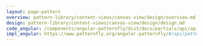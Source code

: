```yaml
---
layout: page-pattern
overview: pattern-library/content-views/canvas-view/design/overview.md
design: pattern-library/content-views/canvas-view/design/design.md
code_angular: /components/angular-patternfly/dist/docs/partials/api/api/patternfly.canvas.directive.pfCanvas.html
impl_angular: https://www.patternfly.org/angular-patternfly/#/api/patternfly.canvas.directive:pfCanvas
---
```

